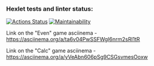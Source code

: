 ### Hexlet tests and linter status:
[![Actions Status](https://github.com/Artemidus/java-project-61/actions/workflows/hexlet-check.yml/badge.svg)](https://github.com/Artemidus/java-project-61/actions)
[![Maintainability](https://api.codeclimate.com/v1/badges/a0c5ef42a1e751596c58/maintainability)](https://codeclimate.com/github/Artemidus/java-project-61/maintainability)


Link on the "Even" game asciinema - https://asciinema.org/a/ta6v04PwSSFWgI6nrm2sRl1tR

Link on the "Calc" game asciinema - https://asciinema.org/a/yVeAbn606pSg9CSGsvmesOoxw
